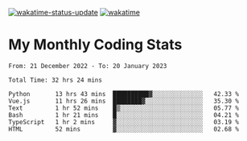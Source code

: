 [![wakatime-status-update](https://github.com/noopurphalak/noopurphalak/workflows/wakatime-status-update/badge.svg)](https://github.com/noopurphalak/noopurphalak/actions/workflows/main.yml)
[![wakatime](https://wakatime.com/badge/user/80ace140-ef40-4fdd-b8ed-f3be3d2e1aea.svg)](https://wakatime.com/@80ace140-ef40-4fdd-b8ed-f3be3d2e1aea)

# My Monthly Coding Stats

<!--START_SECTION:waka-->

```text
From: 21 December 2022 - To: 20 January 2023

Total Time: 32 hrs 24 mins

Python       13 hrs 43 mins  ██████████▓░░░░░░░░░░░░░░   42.33 %
Vue.js       11 hrs 26 mins  ████████▓░░░░░░░░░░░░░░░░   35.30 %
Text         1 hr 52 mins    █▒░░░░░░░░░░░░░░░░░░░░░░░   05.77 %
Bash         1 hr 21 mins    █░░░░░░░░░░░░░░░░░░░░░░░░   04.21 %
TypeScript   1 hr 2 mins     ▓░░░░░░░░░░░░░░░░░░░░░░░░   03.19 %
HTML         52 mins         ▓░░░░░░░░░░░░░░░░░░░░░░░░   02.68 %
```

<!--END_SECTION:waka-->
